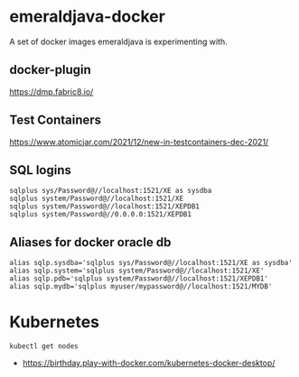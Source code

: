 # emeraldjava-docker

A set of docker images emeraldjava is experimenting with.

## docker-plugin

https://dmp.fabric8.io/

## Test Containers

https://www.atomicjar.com/2021/12/new-in-testcontainers-dec-2021/

## SQL logins

    sqlplus sys/Password@//localhost:1521/XE as sysdba
    sqlplus system/Password@//localhost:1521/XE
    sqlplus system/Password@//localhost:1521/XEPDB1
    sqlplus system/Password@//0.0.0.0:1521/XEPDB1


## Aliases for docker oracle db

    alias sqlp.sysdba='sqlplus sys/Password@//localhost:1521/XE as sysdba'
    alias sqlp.system='sqlplus system/Password@//localhost:1521/XE'
    alias sqlp.pdb='sqlplus system/Password@//localhost:1521/XEPDB1'
    alias sqlp.mydb='sqlplus myuser/mypassword@//localhost:1521/MYDB'

# Kubernetes

    kubectl get nodes

- https://birthday.play-with-docker.com/kubernetes-docker-desktop/